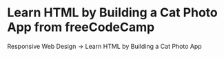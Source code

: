 # Learn HTML by Building a Cat Photo App from freeCodeCamp
Responsive Web Design -> Learn HTML by Building a Cat Photo App

